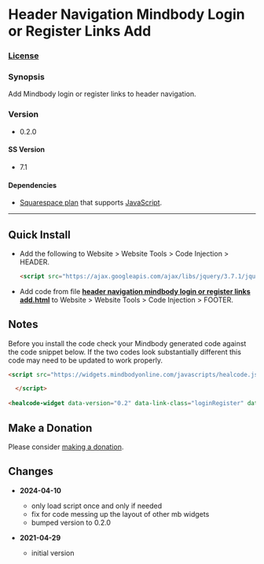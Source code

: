 # Header Navigation Mindbody Login or Register Links Add

### [License][1]

### Synopsis

Add Mindbody login or register links to header navigation. 

### Version

  * 0.2.0

#### SS Version

  * 7.1

#### Dependencies

  * [Squarespace plan][2] that supports [JavaScript][3].

---

## Quick Install

* Add the following to Website > Website Tools > Code Injection > HEADER.
  
  ```html
  <script src="https://ajax.googleapis.com/ajax/libs/jquery/3.7.1/jquery.min.js"></script>
  ```
  
* Add code from file **[header navigation mindbody login or register links
  add.html][4]** to Website > Website Tools > Code Injection > FOOTER.

## Notes

Before you install the code check your Mindbody generated code against the code
snippet below. If the two codes look substantially different this code may need
to be updated to work properly.

```html
<script src="https://widgets.mindbodyonline.com/javascripts/healcode.js" type="text/javascript">

  </script>
      
<healcode-widget data-version="0.2" data-link-class="loginRegister" data-site-id="[data site id]" data-mb-site-id="[data mb site id]" data-type="account-link" data-inner-html="Login | Register" />
```
    
## Make a Donation

Please consider [making a donation][5].

## Changes

* **2024-04-10**

  * only load script once and only if needed
  * fix for code messing up the layout of other mb widgets
  * bumped version to 0.2.0
  
* **2021-04-29**

  * initial version

[1]: https://github.com/tomsWebConsulting/twcsl/blob/main/LICENSE.txt#L1
[2]: https://www.squarespace.com/pricing
[3]: https://en.wikipedia.org/wiki/JavaScript
[4]: header%20navigation%20mindbody%20login%20or%20register%20links%20add.html#L1
[5]: https://github.com/tomsWebConsulting/twcsl#make-a-donation
